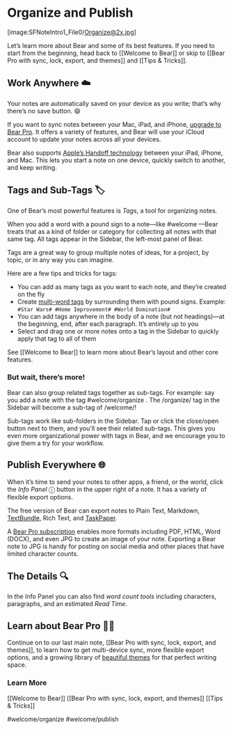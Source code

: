 # Organize and Publish
[image:SFNoteIntro1_File0/Organize@2x.jpg]

Let’s learn more about Bear and some of its best features. If you need to start from the beginning, head back to [[Welcome to Bear]] or skip to [[Bear Pro with sync, lock, export, and themes]] and [[Tips & Tricks]].

## Work Anywhere ☁️
Your notes are automatically saved on your device as you write; that’s why there’s no save button. 😄 

If you want to sync notes between your Mac, iPad, and iPhone, [upgrade to Bear Pro](bear://x-callback-url/open-bear-pro). It offers a variety of features, and Bear will use your iCloud account to update your notes across all your devices.

Bear also supports [Apple’s Handoff technology](https://support.apple.com/en-us/HT204681) between your iPad, iPhone, and Mac. This lets you start a note on one device, quickly switch to another, and keep writing.

## Tags and Sub-Tags 🏷
One of Bear’s most powerful features is *Tags*, a tool for organizing notes. 

When you add a word with a pound sign to a note—like #welcome —Bear treats that as a kind of folder or category for collecting all notes with that same tag. All tags appear in the Sidebar, the left-most panel of Bear.

Tags are a great way to group multiple notes of ideas, for a project, by topic, or in any way you can imagine.

Here are a few tips and tricks for tags:

* You can add as many tags as you want to each note, and they’re created on the fly
* Create [multi-word tags](https://blog.bear-writer.com/organize-notes-with-tags-and-infinite-nested-tags-c42b02b2c0d7) by surrounding them with pound signs. Example: `#Star Wars# #Home Improvement# #World Domination#`
* You can add tags anywhere in the body of a note (but not headings)—at the beginning, end, after each paragraph. It’s entirely up to you
* Select and drag one or more notes onto a tag in the Sidebar to quickly apply that tag to all of them

See [[Welcome to Bear]] to learn more about Bear’s layout and other core features.

### But wait, there’s more! 
Bear can also group related tags together as sub-tags. For example: say you add a note with the tag #welcome/organize . The /organize/ tag in the Sidebar will become a sub-tag of /welcome/!

Sub-tags work like sub-folders in the Sidebar. Tap or click the close/open button next to them, and you'll see their related sub-tags. This gives you even more organizational power with tags in Bear, and we encourage you to give them a try for your workflow.

## Publish Everywhere 🌐
When it’s time to send your notes to other apps, a friend, or the world, click the *Info Panel* ⓘ button in the upper right of a note. It has a variety of flexible export options.

The free version of Bear can export notes to Plain Text, Markdown, [TextBundle](http://textbundle.org/), Rich Text, and [TaskPaper](https://www.taskpaper.com).

A [Bear Pro subscription](bear://x-callback-url/open-bear-pro) enables more formats including PDF, HTML, Word (DOCX), and even JPG to create an image of your note. Exporting a Bear note to JPG is handy for posting on social media and other places that have limited character counts.

## The Details 🔍
In the Info Panel you can also find *word count tools* including characters, paragraphs, and an estimated *Read Time*.

## Learn about Bear Pro 🐻🚀
Continue on to our last main note, [[Bear Pro with sync, lock, export, and themes]], to learn how to get multi-device sync, more flexible export options, and a growing library of [beautiful themes](bear://x-callback-url/open-themes) for that perfect writing space.

### Learn More
[[Welcome to Bear]]
[[Bear Pro with sync, lock, export, and themes]]
[[Tips & Tricks]]	

#welcome/organize #welcome/publish